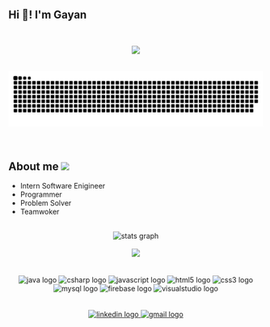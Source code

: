 <h2 align="left">Hi 👋! I'm Gayan</h2>
</br>
<p align="center">
  <a href="https://github.com/DenverCoder1/readme-typing-svg"><img src="https://readme-typing-svg.herokuapp.com?lines=Final+Year+Information+Technology+Undergraduate;Adaptive+to+Coding;DS%20|%20Algorithms%20|%20OOP%20;Always%20learning%20new%20technologies&center=true&width=600&height=50"></a>
</p>
</br>
<div align="center">
  <a href="https://www.linkedin.com/in/janith-gayan/">
  <img  src="https://github.com/1999AZZAR/1999AZZAR/blob/main/resources/img/grid-snake.svg"
       alt="snake" /></a>
</div>
</br>
</br>

  ## About me <picture><img src = "https://github.com/7oSkaaa/7oSkaaa/blob/main/Images/about_me.gif?raw=true" width = 50px></picture>
- Intern Software Enigineer
- Programmer
- Problem Solver
- Teamwoker
<br><br>
  </div>
<div align="center">
  <img src="https://github-readme-stats.vercel.app/api?hide_title=false&hide_rank=false&show_icons=true&include_all_commits=true&count_private=true&disable_animations=false&theme=dracula&locale=en&hide_border=false&username=EA-Gayan" height="150" alt="stats graph"  />
<!--     <img height="180em" src="https://github-readme-stats.vercel.app/api?username=EA-Gayan&show_icons=true&theme=dracula"/> -->
 
</div>
</br>
<div align="center">
  <img height="180em" src="https://github-readme-stats-eight-theta.vercel.app/api/top-langs/?username=EA-Gayan&layout=compact&langs_count=8&theme=algolia"/>
</div>

</br>
</br>
<div align="center">
  <img src="https://cdn.jsdelivr.net/gh/devicons/devicon/icons/java/java-original.svg" height="30" width="42" alt="java logo"  />
  <img src="https://cdn.jsdelivr.net/gh/devicons/devicon/icons/csharp/csharp-original.svg" height="30" width="42" alt="csharp logo"  />
  <img src="https://cdn.jsdelivr.net/gh/devicons/devicon/icons/javascript/javascript-original.svg" height="30" width="42" alt="javascript logo"  />
  <img src="https://cdn.jsdelivr.net/gh/devicons/devicon/icons/html5/html5-original.svg" height="30" width="42" alt="html5 logo"  />
  <img src="https://cdn.jsdelivr.net/gh/devicons/devicon/icons/css3/css3-original.svg" height="30" width="42" alt="css3 logo"  />
<!--   <img src="https://cdn.jsdelivr.net/gh/devicons/devicon/icons/react/react-original.svg" height="30" width="42" alt="react logo"  /> -->
    <img src="https://cdn.jsdelivr.net/gh/devicons/devicon/icons/mysql/mysql-original.svg" height="30" width="42" alt="mysql logo"  />

  <img src="https://cdn.jsdelivr.net/gh/devicons/devicon/icons/firebase/firebase-plain.svg" height="30" width="42" alt="firebase logo"  />
  <img src="https://cdn.jsdelivr.net/gh/devicons/devicon/icons/visualstudio/visualstudio-plain.svg" height="30" width="42" alt="visualstudio logo"  />
</div>
</br>
</br>


<div align="center">
  <a href="https://www.linkedin.com/in/janith-gayan/" target="_blank">
    <img src="https://img.shields.io/static/v1?message=LinkedIn&logo=linkedin&label=&color=0077B5&logoColor=white&labelColor=&style=for-the-badge" height="35" alt="linkedin logo"  />
  </a>
  
  <a href="janith.gayan141@gmail.com" target="_blank">
    <img src="https://img.shields.io/static/v1?message=Gmail&logo=gmail&label=&color=D14836&logoColor=white&labelColor=&style=for-the-badge" height="35" alt="gmail logo"  />
  </a>

</div>



<br clear="both">

<!-- ## Well, hello there 👋

### Who am I?

Final-year undergraduate with a strong enthusiasm for software development followingbachelor's degree in information technology. Skilled in software design and development and able to work both independently and as part of a team to ensure high-qualitydeliverables. Seeking an internship position in software development to gain experience and further develop my skills while contributing to the success of the organization.

### My stats

<img align="center" src="https://github-readme-stats.vercel.app/api?username=gnomezgrave&show_icons=true&include_all_commits=true&theme=dracula" alt="GitHub stats" />
<img align="center" src="https://github-readme-stats.vercel.app/api/top-langs/?username=gnomezgrave&&exclude_repo=gnomezgrave&layout=compact&theme=dracula" alt="languages"/>

### Top Repositories

* [GCP Serverless Orchestrator](https://github.com/gnomezgrave/gcp-serverless-orchestrator)
* [AWS Image Service](https://github.com/gnomezgrave/aws-s3-image-service)
* [Pull Request Reports](https://github.com/gnomezgrave/pull-request-reports)
* [Copy DynamoDB Table](https://github.com/gnomezgrave/copy-dynamodb-table)
* [Qt Auto Translator](https://github.com/gnomezgrave/qt-auto-translator)
* [Copy Dynamo DB Table](https://github.com/gnomezgrave/copy-dynamodb-table)
* [A-Star Algorithm](https://github.com/gnomezgrave/A-Star)

### Wanna read my articles?

* <img src="https://praneeth.gnomezgrave.com/assets/img/logo_profile.png" height="20"/>&nbsp; [Portfolio](https://praneeth.gnomezgrave.com/)
* <img src="https://praneeth.gnomezgrave.com/assets/img/pages/gnomezgrave.png" height="20"/>&nbsp; [Personal Blog](https://gnomezgrave.com/)

### Wanna connect with me?

* <img src="https://praneeth.gnomezgrave.com/assets/img/icons/g2.png" height="20"/>&nbsp; [Tech Reviews](https://www.youtube.com/channel/UCB9dJjRyp6gJXItrLPaZsOA)
* <img src="https://praneeth.gnomezgrave.com/assets/img/icons/GamezGrave.png" height="20"/>&nbsp; [Gaming](https://www.youtube.com/channel/UCqadMDdlCaxzJN2qpj4UwAQ)
* <img src="https://praneeth.gnomezgrave.com/assets/img/icons/gnome-with-a-drone.png" height="20"/>&nbsp; [Drone](https://www.youtube.com/channel/UCte9ZuMNwDFLHugTQkU--0g)
* <img src="https://praneeth.gnomezgrave.com/assets/img/icons/linkedin.png" height="20"/>&nbsp; [LinkedIn](https://praneeth.gnomezgrave.com/assets/img/icons/linkedin.png)
* <img src="https://praneeth.gnomezgrave.com/assets/img/icons/stackoverflow.png" height="20"/>&nbsp; [Stack Overflow](https://stackoverflow.com/users/1538258/praneeth-peiris)
* <img src="https://praneeth.gnomezgrave.com/assets/img/icons/github.png" height="20"/>&nbsp; [GitHub](https://github.com/gnomezgrave)
* <img src="https://praneeth.gnomezgrave.com/assets/img/icons/instagram.png" height="20"/>&nbsp; [Instagram](https://www.instagram.com/praneethpeiris/)
* <img src="https://praneeth.gnomezgrave.com/assets/img/icons/twitter.png" height="20"/>&nbsp; [Twitter](https://twitter.com/PraneethPeiris)
* <img src="https://praneeth.gnomezgrave.com/assets/img/icons/fb.png" height="20"/>&nbsp; [Facebook](https://www.facebook.com/gnomezGrave)




